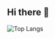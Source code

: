 ## Hi there 👋
![Top Langs](https://github-readme-stats.vercel.app/api/top-langs/?username=ToothlessBrush&layout=compact&langs_count=8&hide=tcl,verilog,shaderlab,c#,redcode)
<!--
**ToothlessBrush/ToothlessBrush** is a ✨ _special_ ✨ repository because its `README.md` (this file) appears on your GitHub profile.

Here are some ideas to get you started:

- 🔭 I’m currently working on ...
- 🌱 I’m currently learning ...
- 👯 I’m looking to collaborate on ...
- 🤔 I’m looking for help with ...
- 💬 Ask me about ...
- 📫 How to reach me: ...
- 😄 Pronouns: ...
- ⚡ Fun fact: ...
-->
